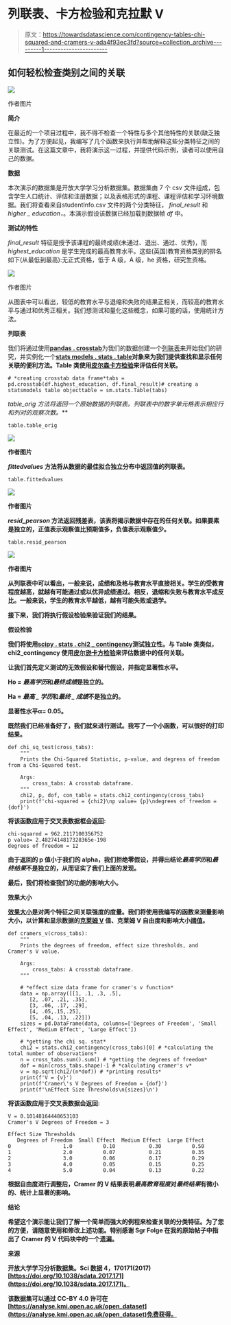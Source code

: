 # 列联表、卡方检验和克拉默 V

> 原文：<https://towardsdatascience.com/contingency-tables-chi-squared-and-cramers-v-ada4f93ec3fd?source=collection_archive---------1----------------------->

## **如何轻松检查类别之间的关联**

![](img/0f67703793c7e0b9339ce563256b50a6.png)

作者图片

**简介**

在最近的一个项目过程中，我不得不检查一个特性与多个其他特性的关联(缺乏独立性)。为了方便起见，我编写了几个函数来执行并帮助解释这些分类特征之间的关联测试。在这篇文章中，我将演示这一过程，并提供代码示例，读者可以使用自己的数据。

**数据**

本次演示的数据集是开放大学学习分析数据集。数据集由 7 个 csv 文件组成，包含学生人口统计、评估和注册数据；以及表格形式的课程、课程评估和学习环境数据。我们将查看来自studentInfo.csv 文件的两个分类特征， *final_result* 和*higher _ education，*。本演示假设该数据已经加载到数据帧 *df* 中。

**测试的特性**

*final_result* 特征是授予该课程的最终成绩(未通过、退出、通过、优秀)，而 *highest_education* 是学生完成的最高教育水平。这些(英国)教育资格类别的排名如下(从最低到最高):无正式资格，低于 A 级，A 级，he 资格，研究生资格。

![](img/b3d5b86754b43d2d65e28134b8db427a.png)

作者图片

从图表中可以看出，较低的教育水平与退缩和失败的结果正相关，而较高的教育水平与通过和优秀正相关。我们想测试和量化这些概念，如果可能的话，使用统计方法。

**列联表**

我们将通过使用[**pandas . crosstab**](https://pandas.pydata.org/pandas-docs/version/0.23/generated/pandas.crosstab.html)为我们的数据创建一个[列联表](https://en.wikipedia.org/wiki/Contingency_table)来开始我们的研究，并实例化一个[**stats models . stats . table**](https://www.statsmodels.org/stable/contingency_tables.html)**对象来为我们提供查找和显示任何关联的便利方法。Table 类使用[皮尔森卡方检验](https://en.wikipedia.org/wiki/Pearson%27s_chi-squared_test)来评估任何关联。**

```
# *creating crosstab data frame*tabs = pd.crosstab(df.highest_education, df.final_result)# creating a statsmodels table objecttable = sm.stats.Table(tabs)
```

***table_orig* 方法*将返回一个原始数据的列联表。列联表中的数字单元格表示相应行和列对的观察次数。***

```
table.table_orig
```

**![](img/6ba16c28f20e87071aff55a04ab60e47.png)**

**作者图片**

***fittedvalues* 方法将从数据的最佳拟合独立分布中返回值的列联表。**

```
table.fittedvalues
```

**![](img/8b5712098f2eb3b6bb279a3baec9286d.png)**

**作者图片**

***resid_pearson* 方法返回残差表，该表将揭示数据中存在的任何关联。如果要素是独立的，正值表示观察值比预期值多，负值表示观察值少。**

```
table.resid_pearson
```

**![](img/0f67703793c7e0b9339ce563256b50a6.png)**

**作者图片**

**从列联表中可以看出，一般来说，成绩和及格与教育水平直接相关。学生的受教育程度越高，就越有可能通过或以优异成绩通过。相反，退缩和失败与教育水平成反比。一般来说，学生的教育水平越低，越有可能失败或退学。**

**接下来，我们将执行假设检验来验证我们的结果。**

****假设检验****

**我们将使用[**scipy . stats . chi2 _ contingency**](https://docs.scipy.org/doc/scipy/reference/generated/scipy.stats.chi2_contingency.html)测试独立性。与 Table 类类似，chi2_contingency 使用[皮尔逊卡方检验](https://en.wikipedia.org/wiki/Pearson%27s_chi-squared_test)来评估数据中的任何关联。**

**让我们首先定义测试的无效假设和替代假设，并指定显著性水平。**

**Ho = *最高学历*和*最终成绩*是独立的。**

**Ha = *最高 _ 学历*和*最终 _ 成绩*不是独立的。**

**显著性水平α= 0.05。**

**既然我们已经准备好了，我们就来进行测试。我写了一个小函数，可以很好的打印结果。**

```
def chi_sq_test(cross_tabs):
    """
    Prints the Chi-Squared Statistic, p-value, and degress of freedom from a Chi-Squared test.

    Args:
        cross_tabs: A crosstab dataframe.
    """
    chi2, p, dof, con_table = stats.chi2_contingency(cross_tabs)
    print(f'chi-squared = {chi2}\np value= {p}\ndegrees of freedom = {dof}')
```

**将该函数应用于交叉表数据框会返回:**

```
chi-squared = 962.2117100356752
p value= 2.4827414817328365e-198
degrees of freedom = 12
```

**由于返回的 p 值小于我们的 alpha，我们拒绝零假设，并得出结论*最高学历*和*最终结果*不是独立的，从而证实了我们上面的发现。**

**最后，我们将检查我们的功能的影响大小。**

****效果大小****

**[效果大小](https://en.wikipedia.org/wiki/Effect_size)是对两个特征之间关联强度的度量。我们将使用我编写的函数来测量影响大小，以计算和显示数据的[克莱姆 V](https://en.wikipedia.org/wiki/Cram%C3%A9r%27s_V) 值、克莱姆 V 自由度和影响大小[阈值](https://peterstatistics.com/CrashCourse/3-TwoVarUnpair/NomNom/NomNom-2c-Effect-Size.html)。**

```
def cramers_v(cross_tabs):
    """
    Prints the degrees of freedom, effect size thresholds, and Cramer's V value.

    Args:
        cross_tabs: A crosstab dataframe.
    """

    # *effect size data frame for cramer's v function*
    data = np.array([[1, .1, .3, .5],
       [2, .07, .21, .35],
       [3, .06, .17, .29],
       [4, .05,.15,.25],
       [5, .04, .13, .22]])
    sizes = pd.DataFrame(data, columns=['Degrees of Freedom', 'Small Effect', 'Medium Effect', 'Large Effect']) 

    # *getting the chi sq. stat*
    chi2 = stats.chi2_contingency(cross_tabs)[0] # *calculating the total number of observations*
    n = cross_tabs.sum().sum() # *getting the degrees of freedom*
    dof = min(cross_tabs.shape)-1 # *calculating cramer's v*
    v = np.sqrt(chi2/(n*dof)) # *printing results*
    print(f'V = {v}')
    print(f'Cramer\'s V Degrees of Freedom = {dof}')
    print(f'\nEffect Size Thresholds\n{sizes}\n')
```

**将该函数应用于交叉表数据会返回:**

```
V = 0.10148164448653103
Cramer's V Degrees of Freedom = 3

Effect Size Thresholds
   Degrees of Freedom  Small Effect  Medium Effect  Large Effect
0                 1.0          0.10           0.30          0.50
1                 2.0          0.07           0.21          0.35
2                 3.0          0.06           0.17          0.29
3                 4.0          0.05           0.15          0.25
4                 5.0          0.04           0.13          0.22
```

**根据自由度进行调整后，Cramer 的 V 结果表明*最高教育程度*对*最终结果*有微小的、统计上显著的影响。**

****结论****

**希望这个演示能让我们了解一个简单而强大的例程来检查关联的分类特征。为了您的方便，请随意使用和修改上述功能。特别感谢 Sgr Folge 在我的原始帖子中指出了 Cramer 的 V 代码块中的一个遗漏。**

****来源****

**开放大学学习分析数据集。Sci 数据 4，170171(2017)[https://doi.org/10.1038/sdata.2017.171](https://doi.org/10.1038/sdata.2017.171)。**

**该数据集可以通过 CC-BY 4.0 许可在[https://analyse.kmi.open.ac.uk/open_dataset](https://analyse.kmi.open.ac.uk/open_dataset)免费获得。**